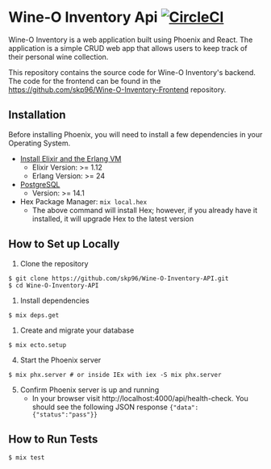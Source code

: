 # Wine-O Inventory Api [![CircleCI](https://circleci.com/gh/skp96/Wine-O-Inventory-API.svg?style=svg)](https://circleci.com/gh/skp96/Wine-O-Inventory-API)


Wine-O Inventory is a web application built using Phoenix and React. The application is a simple CRUD web app that allows users to keep track of their personal wine collection.

This repository contains the source code for Wine-O Inventory's backend. The code for the frontend can be found in the https://github.com/skp96/Wine-O-Inventory-Frontend repository.

## Installation


Before installing Phoenix, you will need to install a few dependencies in your Operating System. 

- [Install Elixir and the Erlang VM](https://elixir-lang.org/install.html)
  - Elixir Version: >= 1.12
  - Erlang Version: >= 24 
- [PostgreSQL](https://www.postgresql.org/download/)
  - Version: >= 14.1
- Hex Package Manager: `mix local.hex` 
  - The above command will install Hex; however, if you already have it installed, it will upgrade Hex to the latest version

## How to Set up Locally


1. Clone the repository

```
$ git clone https://github.com/skp96/Wine-O-Inventory-API.git
$ cd Wine-O-Inventory-API
```

1. Install dependencies

```
$ mix deps.get
```

1. Create and migrate your database

```
$ mix ecto.setup
```

4. Start the Phoenix server

```
$ mix phx.server # or inside IEx with iex -S mix phx.server
```

5. Confirm Phoenix server is up and running
   - In your browser visit http://localhost:4000/api/health-check. You should see the following JSON response `{"data":{"status":"pass"}}`

## How to Run Tests


```
$ mix test
```
